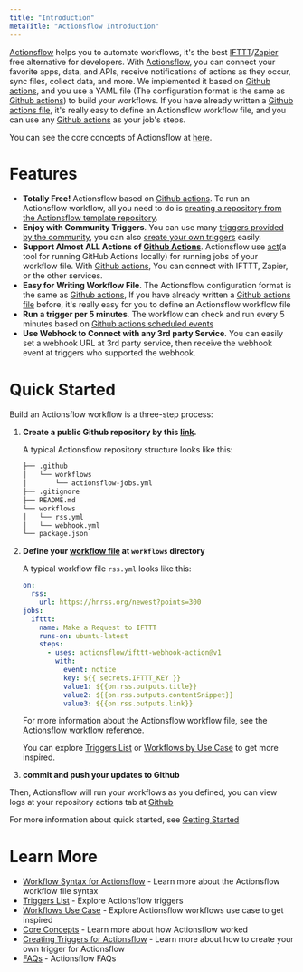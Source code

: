 ```yaml
---
title: "Introduction"
metaTitle: "Actionsflow Introduction"
---
```


[Actionsflow](https://github.com/actionsflow/actionsflow) helps you to automate workflows, it's the best [IFTTT](https://ifttt.com/)/[Zapier](https://zapier.com/) free alternative for developers. With [Actionsflow](https://github.com/actionsflow/actionsflow), you can connect your favorite apps, data, and APIs, receive notifications of actions as they occur, sync files, collect data, and more. We implemented it based on [Github actions](https://docs.github.com/en/actions), and you use a YAML file (The configuration format is the same as [Github actions](https://docs.github.com/en/actions/configuring-and-managing-workflows/configuring-a-workflow)) to build your workflows. If you have already written a [Github actions file](https://docs.github.com/en/actions/configuring-and-managing-workflows/configuring-a-workflow), it's really easy to define an Actionsflow workflow file, and you can use any [Github actions](https://github.com/marketplace?type=actions) as your job's steps.

You can see the core concepts of Actionsflow at [here](/docs/concepts.md).

# Features

- **Totally Free!** Actionsflow based on [Github actions](https://docs.github.com/en/actions). To run an Actionsflow workflow, all you need to do is [creating a repository from the Actionsflow template repository](https://github.com/actionsflow/workflow/generate).
- **Enjoy with Community Triggers**. You can use many [triggers provided by the community](/docs/triggers.md#triggers-list), you can also [create your own triggers](/docs/create-trigger.md) easily.
- **Support Almost ALL Actions of [Github Actions](https://github.com/marketplace?type=actions)**. Actionsflow use [act](https://github.com/nektos/act)(a tool for running GitHub Actions locally) for running jobs of your workflow file. With [Github actions](https://github.com/marketplace?type=actions), You can connect with IFTTT, Zapier, or the other services.
- **Easy for Writing Workflow File**. The Actionsflow configuration format is the same as [Github actions](https://docs.github.com/en/actions/configuring-and-managing-workflows/configuring-a-workflow), If you have already written a [Github actions file](https://docs.github.com/en/actions/configuring-and-managing-workflows/configuring-a-workflow) before, it's really easy for you to define an Actionsflow workflow file
- **Run a trigger per 5 minutes**. The workflow can check and run every 5 minutes based on [Github actions scheduled events](https://docs.github.com/en/actions/reference/events-that-trigger-workflows#scheduled-events)
- **Use Webhook to Connect with any 3rd party Service**. You can easily set a webhook URL at 3rd party service, then receive the webhook event at triggers who supported the webhook.

# Quick Started

Build an Actionsflow workflow is a three-step process:

1. **Create a public Github repository by this [link](https://github.com/actionsflow/actionsflow-workflow-default/generate).**

   A typical Actionsflow repository structure looks like this:

   ```sh
   ├── .github
   │   └── workflows
   │       └── actionsflow-jobs.yml
   ├── .gitignore
   ├── README.md
   └── workflows
   │   └── rss.yml
   │   └── webhook.yml
   └── package.json
   ```

1. **Define your [workflow file](/docs/workflow.md) at `workflows` directory**

   A typical workflow file `rss.yml` looks like this:

   ```yaml
   on:
     rss:
       url: https://hnrss.org/newest?points=300
   jobs:
     ifttt:
       name: Make a Request to IFTTT
       runs-on: ubuntu-latest
       steps:
         - uses: actionsflow/ifttt-webhook-action@v1
           with:
             event: notice
             key: ${{ secrets.IFTTT_KEY }}
             value1: ${{on.rss.outputs.title}}
             value2: ${{on.rss.outputs.contentSnippet}}
             value3: ${{on.rss.outputs.link}}
   ```

   For more information about the Actionsflow workflow file, see the
   [Actionsflow workflow reference](/docs/workflow.md).

   You can explore [Triggers List](/docs/triggers.md) or [Workflows by Use Case](/docs/explore.md) to get more inspired.

1. **commit and push your updates to Github**

Then, Actionsflow will run your workflows as you defined, you can view logs at your repository actions tab at [Github](https://github.com)

For more information about quick started, see [Getting Started](/docs/getting-started.md)

# Learn More

- [Workflow Syntax for Actionsflow](/docs/workflow.md) - Learn more about the Actionsflow workflow file syntax
- [Triggers List](/docs/triggers.md) - Explore Actionsflow triggers
- [Workflows Use Case](/docs/explore.md) - Explore Actionsflow workflows use case to get inspired
- [Core Concepts](/docs/concepts.md) - Learn more about how Actionsflow worked
- [Creating Triggers for Actionsflow](/docs/creating-triggers.md) - Learn more about how to create your own trigger for Actionsflow
- [FAQs](/docs/faqs.md) - Actionsflow FAQs
